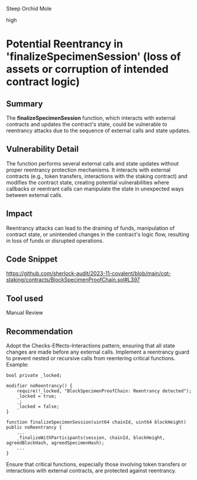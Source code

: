 Steep Orchid Mole

high

# Potential Reentrancy in 'finalizeSpecimenSession' (loss of assets or corruption of intended contract logic)

## Summary
The **finalizeSpecimenSession** function, which interacts with external contracts and updates the contract's state, could be vulnerable to reentrancy attacks due to the sequence of external calls and state updates.
## Vulnerability Detail
The function performs several external calls and state updates without proper reentrancy protection mechanisms. It interacts with external contracts (e.g., token transfers, interactions with the staking contract) and modifies the contract state, creating potential vulnerabilities where callbacks or reentrant calls can manipulate the state in unexpected ways between external calls.
## Impact
Reentrancy attacks can lead to the draining of funds, manipulation of contract state, or unintended changes in the contract's logic flow, resulting in loss of funds or disrupted operations.
## Code Snippet
https://github.com/sherlock-audit/2023-11-covalent/blob/main/cqt-staking/contracts/BlockSpecimenProofChain.sol#L397

## Tool used

Manual Review

## Recommendation
Adopt the Checks-Effects-Interactions pattern, ensuring that all state changes are made before any external calls. Implement a reentrancy guard to prevent nested or recursive calls from reentering critical functions. Example:

```solidity
bool private _locked;

modifier noReentrancy() {
    require(!_locked, "BlockSpecimenProofChain: Reentrancy detected");
    _locked = true;
    _;
    _locked = false;
}

function finalizeSpecimenSession(uint64 chainId, uint64 blockHeight) public noReentrancy {
    ...
    _finalizeWithParticipants(session, chainId, blockHeight, agreedBlockHash, agreedSpecimenHash);
    ...
}
```
Ensure that critical functions, especially those involving token transfers or interactions with external contracts, are protected against reentrancy.
